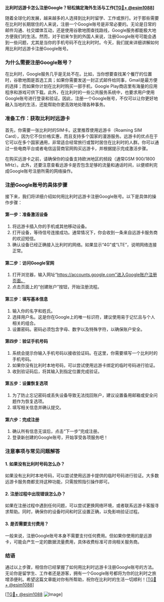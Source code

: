 **比利时远游卡怎么注册Google？轻松搞定海外生活与工作[[TG💪+ @esim1088](https://t.me/s/esim1088)]**

随着全球化的发展，越来越多的人选择到比利时留学、工作或旅行。对于那些需要在比利时长期居住的人来说，注册一个Google账号是非常必要的。无论是日常的邮件沟通、社交媒体互动，还是使用谷歌地图查找路线，Google服务都能极大地方便我们的生活。然而，对于初来乍到的外国人来说，注册Google账号可能会遇到一些问题，尤其是当你的手机号码不在比利时时。今天，我们就来详细讲解如何用比利时远游卡注册Google账号。

### **为什么需要注册Google账号？**

在比利时，Google服务几乎是无处不在。比如，当你想要查找某个餐厅的位置时，谷歌地图是首选工具；如果你需要发送一封正式邮件给同事，Gmail是最方便的选择；而如果你计划在比利时购买一部手机，Google Play商店里有海量的应用程序和游戏可供下载。此外，在比利时的一些公共服务系统中，也要求用户使用Google账号进行登录和验证。因此，注册一个Google账号，不仅可以让你更好地融入当地的生活，还能帮助你更高效地处理各种事务。

### **准备工作：获取比利时远游卡**

首先，你需要一张比利时的SIM卡。这里推荐使用远游卡（Roaming SIM Card），因为它不仅价格实惠，而且支持多个国家的漫游服务。远游卡的优点在于它可以在多个国家通用，非常适合经常旅行或暂时居住在比利时的人群。你可以通过一些电商平台或者电信运营商官网购买远游卡，并根据提示完成激活步骤。

在购买远游卡之前，请确保你的设备支持欧洲地区的频段（通常GSM 900/1800 MHz）。此外，还要注意查看远游卡是否包含足够的流量和通话时间，以便顺利完成Google账号注册所需的网络操作。

### **注册Google账号的具体步骤**

接下来，我们将详细介绍如何用比利时远游卡注册Google账号。以下是具体的操作步骤：

#### **第一步：准备激活设备**
1. 将远游卡插入你的手机或其他移动设备。
2. 打开设备，等待信号连接成功。通常情况下，你会收到一条来自远游卡服务商的欢迎短信。
3. 确认设备已经正确接入比利时的网络。如果显示“4G”或“LTE”，说明网络连接正常。

#### **第二步：访问Google官网**
1. 打开浏览器，输入网址“https://accounts.google.com”进入Google账户注册页面。
2. 点击页面上的“创建账户”按钮，开始注册流程。

#### **第三步：填写基本信息**
1. 输入你的名字和姓氏。
2. 选择用户名。这是你在Google上的唯一标识符，建议使用易于记忆且与个人相关的组合。
3. 设置密码。密码必须包含字母、数字以及特殊字符，以确保账户安全。

#### **第四步：验证手机号码**
1. 系统会提示你输入手机号码以接收验证码。在这里，你需要填写一个比利时的手机号码。
2. 如果你没有比利时本地号码，可以尝试使用远游卡绑定的临时号码进行验证。
3. 收到验证码后，将其输入到指定位置完成验证。

#### **第五步：设置恢复选项**
1. 为了防止忘记密码或丢失设备导致无法找回账户，建议设置备用邮箱或安全问题作为恢复选项。
2. 填写相关信息并确认提交。

#### **第六步：完成注册**
1. 确认所有信息无误后，点击“下一步”完成注册。
2. 登录新创建的Google账号，开始享受各项服务吧！

### **注意事项与常见问题解答**

#### **1. 如果没有比利时号码怎么办？**
如果没有比利时本地号码，可以尝试使用远游卡提供的临时号码进行验证。大多数远游卡服务商都支持这种功能，只需按照指引操作即可。

#### **2. 注册过程中出现错误怎么办？**
如果在注册过程中遇到任何问题，可以尝试更换网络环境，或者联系远游卡客服寻求帮助。同时，确保你的设备时间和时区设置正确，以免影响验证过程。

#### **3. 是否需要支付费用？**
一般来说，注册Google账号本身不需要支付任何费用。但如果你使用的是远游卡，可能会产生一定的数据流量费用，具体收费标准可咨询相关服务商。

### **结语**

通过以上步骤，相信你已经掌握了如何用比利时远游卡注册Google账号的方法。无论你是留学生、工作者还是游客，拥有一个Google账号都将为你的比利时之旅增添便利。希望这篇文章能对你有所帮助，祝你在比利时的生活一切顺利！[[TG💪+ @esim1088](https://t.me/s/esim1088)]

[[TG💪+ @esim1088](https://t.me/s/esim1088) ![Image](https://i.postimg.cc/4NQfJmqS/Snipaste-2025-05-13-00-14-12.png)]
